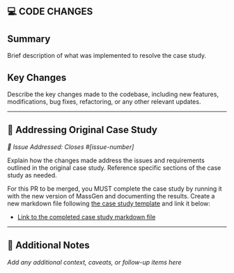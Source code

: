 ## 💻 CODE CHANGES

## Summary
Brief description of what was implemented to resolve the case study.

## Key Changes
Describe the key changes made to the codebase, including new features, modifications, bug fixes, refactoring, or any other relevant updates.

---

## 🔄 Addressing Original Case Study
*🔗 Issue Addressed: Closes #[issue-number]*

Explain how the changes made address the issues and requirements outlined in the original case study. Reference specific sections of the case study as needed.

For this PR to be merged, you MUST complete the case study by running it with the new version of MassGen and documenting the results. Create a new markdown file following [the case study template](./docs/case_studies/case-study-template.md) and link it below:
- [Link to the completed case study markdown file](./docs/case_studies/[your-case-study-file].md)

---

## 📝 Additional Notes
*Add any additional context, caveats, or follow-up items here*

